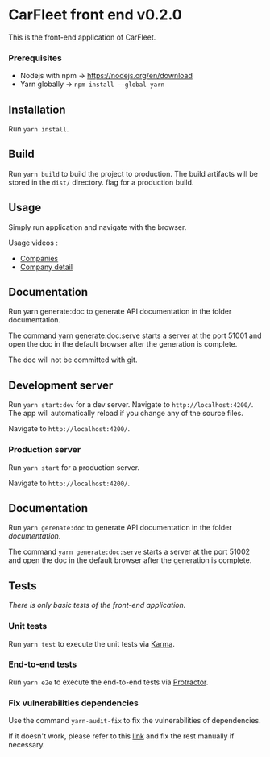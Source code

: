 # CarFleet front end v0.2.0

This is the front-end application of CarFleet.

### Prerequisites

- Nodejs with npm -> https://nodejs.org/en/download
- Yarn globally -> `npm install --global yarn`

## Installation

Run `yarn install`.

## Build

Run `yarn build` to build the project to production. The build artifacts will be stored in the `dist/` directory.
flag for a production build.

## Usage

Simply run application and navigate with the browser.

Usage videos :

- [Companies](https://youtu.be/Uj-ytaJhz1I)
- [Company detail](https://youtu.be/YVXg963OmCQ)

## Documentation

Run yarn generate:doc to generate API documentation in the folder documentation.

The command yarn generate:doc:serve starts a server at the port 51001 and open the doc in the default browser after the generation is complete.

The doc will not be committed with git.

## Development server

Run `yarn start:dev` for a dev server. Navigate to `http://localhost:4200/`. The app will automatically reload if you
change any of the source files.

Navigate to `http://localhost:4200/`.

### Production server

Run `yarn start` for a production server.

Navigate to `http://localhost:4200/`.

## Documentation

Run `yarn gerenate:doc` to generate API documentation in the folder _documentation_.

The command `yarn generate:doc:serve` starts a server at the port 51002 and open the doc in the default browser
after the generation is complete.

## Tests

_There is only basic tests of the front-end application._

### Unit tests

Run `yarn test` to execute the unit tests via [Karma](https://karma-runner.github.io).

### End-to-end tests

Run `yarn e2e` to execute the end-to-end tests via [Protractor](http://www.protractortest.org/).

### Fix vulnerabilities dependencies

Use the command `yarn-audit-fix` to fix the vulnerabilities of dependencies.

If it doesn't work, please refer to this [link](https://stackoverflow.com/a/60878037) and fix the rest manually if 
necessary.
